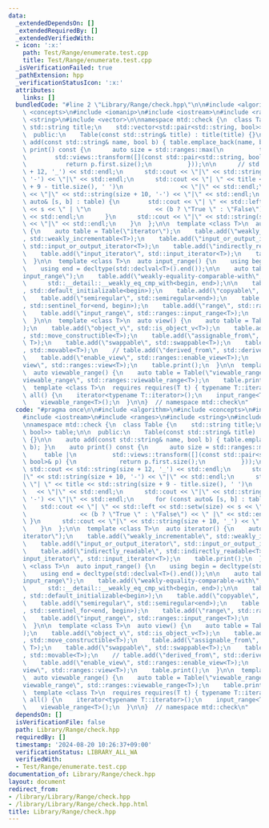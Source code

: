 ```yaml
---
data:
  _extendedDependsOn: []
  _extendedRequiredBy: []
  _extendedVerifiedWith:
  - icon: ':x:'
    path: Test/Range/enumerate.test.cpp
    title: Test/Range/enumerate.test.cpp
  _isVerificationFailed: true
  _pathExtension: hpp
  _verificationStatusIcon: ':x:'
  attributes:
    links: []
  bundledCode: "#line 2 \"Library/Range/check.hpp\"\n\n#include <algorithm>\n#include\
    \ <concepts>\n#include <iomanip>\n#include <iostream>\n#include <ranges>\n#include\
    \ <string>\n#include <vector>\n\nnamespace mtd::check {\n  class Table {\n   \
    \ std::string title;\n    std::vector<std::pair<std::string, bool>> table;\n\n\
    \  public:\n    Table(const std::string& title) : title(title) {}\n\n    auto\
    \ add(const std::string& name, bool b) { table.emplace_back(name, b); }\n    auto\
    \ print() const {\n      auto size = std::ranges::max(\n          table |\n  \
    \        std::views::transform([](const std::pair<std::string, bool>& p) {\n \
    \           return p.first.size();\n          }));\n\n      // std::cout << std::string(size\
    \ + 12, '_') << std::endl;\n      std::cout << \"|\" << std::string(size + 10,\
    \ '-') << \"|\" << std::endl;\n      std::cout << \"| \" << title << std::string(size\
    \ + 9 - title.size(), ' ')\n                << \"|\" << std::endl;\n      std::cout\
    \ << \"|\" << std::string(size + 10, '-') << \"|\" << std::endl;\n      for (const\
    \ auto& [s, b] : table) {\n        std::cout << \"| \" << std::left << std::setw(size)\
    \ << s << \" | \"\n                  << (b ? \"True \" : \"False\") << \" |\"\
    \ << std::endl;\n      }\n      std::cout << \"|\" << std::string(size + 10, '_')\
    \ << \"|\" << std::endl;\n    }\n  };\n\n  template <class T>\n  auto iterator()\
    \ {\n    auto table = Table(\"iterator\");\n    table.add(\"weakly_incrementable\"\
    , std::weakly_incrementable<T>);\n    table.add(\"input_or_output_iterator\",\
    \ std::input_or_output_iterator<T>);\n    table.add(\"indirectly_readable\", std::indirectly_readable<T>);\n\
    \    table.add(\"input_iterator\", std::input_iterator<T>);\n    table.print();\n\
    \  }\n\n  template <class T>\n  auto input_range() {\n    using begin = decltype(std::declval<T>().begin());\n\
    \    using end = decltype(std::declval<T>().end());\n\n    auto table = Table(\"\
    input_range\");\n    table.add(\"weakly-equality-comparable-with\",\n        \
    \      std::__detail::__weakly_eq_cmp_with<begin, end>);\n\n    table.add(\"default_initializable\"\
    , std::default_initializable<begin>);\n    table.add(\"copyable\", std::copyable<end>);\n\
    \    table.add(\"semiregular\", std::semiregular<end>);\n    table.add(\"sentinel_for\"\
    , std::sentinel_for<end, begin>);\n    table.add(\"range\", std::ranges::range<T>);\n\
    \    table.add(\"input_range\", std::ranges::input_range<T>);\n    table.print();\n\
    \  }\n\n  template <class T>\n  auto view() {\n    auto table = Table(\"view\"\
    );\n    table.add(\"object_v\", std::is_object_v<T>);\n    table.add(\"move_constructible\"\
    , std::move_constructible<T>);\n    table.add(\"assignable_from\", std::assignable_from<T&,\
    \ T>);\n    table.add(\"swappable\", std::swappable<T>);\n    table.add(\"movable\"\
    , std::movable<T>);\n    // table.add(\"derived_from\", std::derived_from<T, std::ranges::view_base>);\n\
    \    table.add(\"enable_view\", std::ranges::enable_view<T>);\n    table.add(\"\
    view\", std::ranges::view<T>);\n    table.print();\n  }\n\n  template <class T>\n\
    \  auto viewable_range() {\n    auto table = Table(\"viewable_range\");\n    table.add(\"\
    viewable_range\", std::ranges::viewable_range<T>);\n    table.print();\n  }\n\n\
    \  template <class T>\n  requires requires(T t) { typename T::iterator; }\n  auto\
    \ all() {\n    iterator<typename T::iterator>();\n    input_range<T>();\n    view<T>();\n\
    \    viewable_range<T>();\n  }\n\n}  // namespace mtd::check\n"
  code: "#pragma once\n\n#include <algorithm>\n#include <concepts>\n#include <iomanip>\n\
    #include <iostream>\n#include <ranges>\n#include <string>\n#include <vector>\n\
    \nnamespace mtd::check {\n  class Table {\n    std::string title;\n    std::vector<std::pair<std::string,\
    \ bool>> table;\n\n  public:\n    Table(const std::string& title) : title(title)\
    \ {}\n\n    auto add(const std::string& name, bool b) { table.emplace_back(name,\
    \ b); }\n    auto print() const {\n      auto size = std::ranges::max(\n     \
    \     table |\n          std::views::transform([](const std::pair<std::string,\
    \ bool>& p) {\n            return p.first.size();\n          }));\n\n      //\
    \ std::cout << std::string(size + 12, '_') << std::endl;\n      std::cout << \"\
    |\" << std::string(size + 10, '-') << \"|\" << std::endl;\n      std::cout <<\
    \ \"| \" << title << std::string(size + 9 - title.size(), ' ')\n             \
    \   << \"|\" << std::endl;\n      std::cout << \"|\" << std::string(size + 10,\
    \ '-') << \"|\" << std::endl;\n      for (const auto& [s, b] : table) {\n    \
    \    std::cout << \"| \" << std::left << std::setw(size) << s << \" | \"\n   \
    \               << (b ? \"True \" : \"False\") << \" |\" << std::endl;\n     \
    \ }\n      std::cout << \"|\" << std::string(size + 10, '_') << \"|\" << std::endl;\n\
    \    }\n  };\n\n  template <class T>\n  auto iterator() {\n    auto table = Table(\"\
    iterator\");\n    table.add(\"weakly_incrementable\", std::weakly_incrementable<T>);\n\
    \    table.add(\"input_or_output_iterator\", std::input_or_output_iterator<T>);\n\
    \    table.add(\"indirectly_readable\", std::indirectly_readable<T>);\n    table.add(\"\
    input_iterator\", std::input_iterator<T>);\n    table.print();\n  }\n\n  template\
    \ <class T>\n  auto input_range() {\n    using begin = decltype(std::declval<T>().begin());\n\
    \    using end = decltype(std::declval<T>().end());\n\n    auto table = Table(\"\
    input_range\");\n    table.add(\"weakly-equality-comparable-with\",\n        \
    \      std::__detail::__weakly_eq_cmp_with<begin, end>);\n\n    table.add(\"default_initializable\"\
    , std::default_initializable<begin>);\n    table.add(\"copyable\", std::copyable<end>);\n\
    \    table.add(\"semiregular\", std::semiregular<end>);\n    table.add(\"sentinel_for\"\
    , std::sentinel_for<end, begin>);\n    table.add(\"range\", std::ranges::range<T>);\n\
    \    table.add(\"input_range\", std::ranges::input_range<T>);\n    table.print();\n\
    \  }\n\n  template <class T>\n  auto view() {\n    auto table = Table(\"view\"\
    );\n    table.add(\"object_v\", std::is_object_v<T>);\n    table.add(\"move_constructible\"\
    , std::move_constructible<T>);\n    table.add(\"assignable_from\", std::assignable_from<T&,\
    \ T>);\n    table.add(\"swappable\", std::swappable<T>);\n    table.add(\"movable\"\
    , std::movable<T>);\n    // table.add(\"derived_from\", std::derived_from<T, std::ranges::view_base>);\n\
    \    table.add(\"enable_view\", std::ranges::enable_view<T>);\n    table.add(\"\
    view\", std::ranges::view<T>);\n    table.print();\n  }\n\n  template <class T>\n\
    \  auto viewable_range() {\n    auto table = Table(\"viewable_range\");\n    table.add(\"\
    viewable_range\", std::ranges::viewable_range<T>);\n    table.print();\n  }\n\n\
    \  template <class T>\n  requires requires(T t) { typename T::iterator; }\n  auto\
    \ all() {\n    iterator<typename T::iterator>();\n    input_range<T>();\n    view<T>();\n\
    \    viewable_range<T>();\n  }\n\n}  // namespace mtd::check\n"
  dependsOn: []
  isVerificationFile: false
  path: Library/Range/check.hpp
  requiredBy: []
  timestamp: '2024-08-20 10:26:37+09:00'
  verificationStatus: LIBRARY_ALL_WA
  verifiedWith:
  - Test/Range/enumerate.test.cpp
documentation_of: Library/Range/check.hpp
layout: document
redirect_from:
- /library/Library/Range/check.hpp
- /library/Library/Range/check.hpp.html
title: Library/Range/check.hpp
---
```

